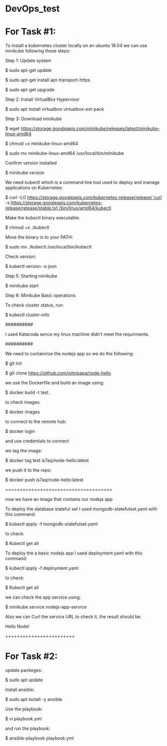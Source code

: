 # DevOps_test

 # For Task #1: 

To install a kubernetes cluster locally on an ubuntu 18.04 we can use minikube following these steps: 

Step 1: Update system


$ sudo apt-get update

$ sudo apt-get install apt-transport-https

$ sudo apt-get upgrade


Step 2: Install VirtualBox Hypervisor


$ sudo apt install virtualbox virtualbox-ext-pack


Step 3: Download minikube


$ wget https://storage.googleapis.com/minikube/releases/latest/minikube-linux-amd64

$ chmod +x minikube-linux-amd64

$ sudo mv minikube-linux-amd64 /usr/local/bin/minikube


Confirm version installed

$ minikube version


We need kubectl which is a command line tool used to deploy and manage applications on Kubernetes:

$ curl -LO https://storage.googleapis.com/kubernetes-release/release/`curl -s https://storage.googleapis.com/kubernetes-release/release/stable.txt`/bin/linux/amd64/kubectl

Make the kubectl binary executable.

$ chmod +x ./kubectl

Move the binary in to your PATH:

$ sudo mv ./kubectl /usr/local/bin/kubectl

Check version:

$ kubectl version -o json 


Step 5: Starting minikube


$ minikube start


Step 6: Minikube Basic operations

To check cluster status, run:

$ kubectl cluster-info


##########

I used Katacoda sence my linux machine didn't meet the requirments.

##########


We need to containrize the nodejs app so we do the following:

$ git init

$ git clone https://github.com/johnpapa/node-hello

we use the Dockerfile and build an image using:

$ docker build -t test .

to check images:

$ docker images

to connect to the remote hub:

$ docker login 

and use credentials to connect 


we tag the image:

$ docker tag test is7aq/node-hello:latest


we push it to the repo:

$ docker push is7aq/node-hello:latest



=====================================

now we have an image that contains our nodejs app 



To deploy the database stateful set I used mongodb-statefulset.yaml with this command:

$ kubectl apply -f mongodb-statefulset.yaml 

to check:

$ Kubectl get all 



To deploy the a basic nodejs app I used deployment.yaml with this command:

$ kubectl apply -f deployment.yaml

to check:

$ Kubectl get all 

we can check the app service using:

$ minikube service nodejs-app-service


Also we can Curl the service URL to check it, the result should be:

Hello Node!

++++++++++++++++++++++++


 # For Task #2: 

update packeges:

$ sudo apt update

install ansible:

$ sudo apt install -y ansible

Use the playbook:

$ vi playbook.yml

and run the playbook:

$ ansible-playbook playbook.yml




